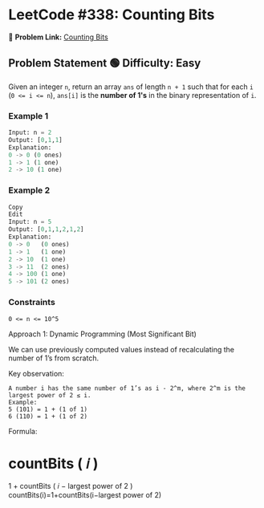 # LeetCode #338: Counting Bits  
🔗 **Problem Link:** [Counting Bits](https://leetcode.com/problems/counting-bits/)  

## Problem Statement 🟢 **Difficulty:** Easy  
Given an integer `n`, return an array `ans` of length `n + 1` such that for each `i` (`0 <= i <= n`), `ans[i]` is the **number of 1's** in the binary representation of `i`.  

###  Example 1  
```python
Input: n = 2  
Output: [0,1,1]  
Explanation:  
0 -> 0 (0 ones)  
1 -> 1 (1 one)  
2 -> 10 (1 one)
```
### Example 2
```python
Copy
Edit
Input: n = 5  
Output: [0,1,1,2,1,2]  
Explanation:  
0 -> 0   (0 ones)  
1 -> 1   (1 one)  
2 -> 10  (1 one)  
3 -> 11  (2 ones)  
4 -> 100 (1 one)  
5 -> 101 (2 ones)  
```
### Constraints
```
0 <= n <= 10^5
```
 Approach 1: Dynamic Programming (Most Significant Bit)

We can use previously computed values instead of recalculating the number of 1’s from scratch.

Key observation:
```
A number i has the same number of 1’s as i - 2^m, where 2^m is the largest power of 2 ≤ i.
Example:
5 (101) = 1 + (1 of 1)
6 (110) = 1 + (1 of 2)
```
Formula:

countBits
(
𝑖
)
=
1
+
countBits
(
𝑖
−
largest power of 2
)
countBits(i)=1+countBits(i−largest power of 2)
